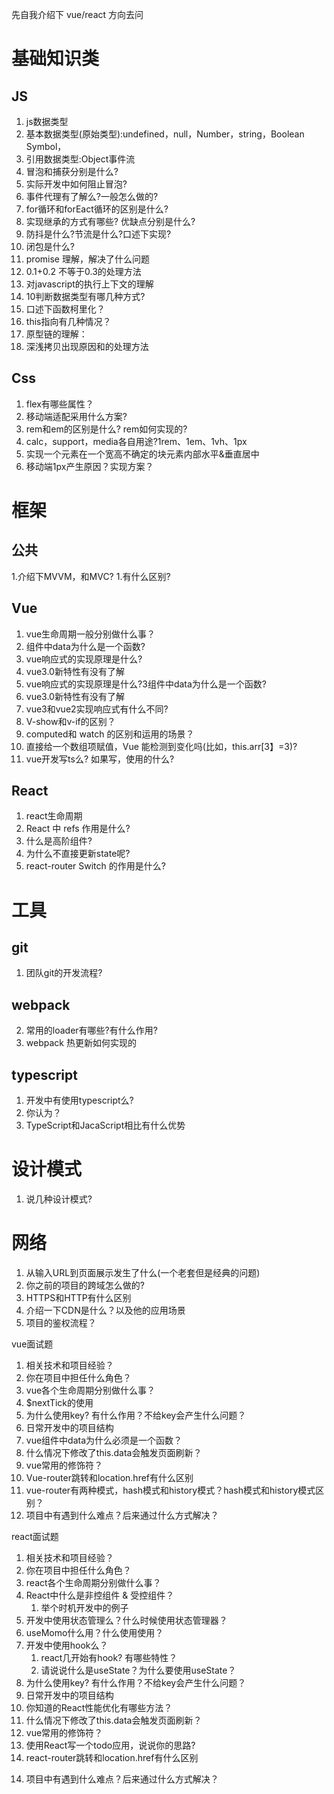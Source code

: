 先自我介绍下
vue/react 方向去问


# 基础知识类
## JS
1. js数据类型
1. 基本数据类型(原始类型):undefined，null，Number，string，Boolean Symbol，
2. 引用数据类型:Object事件流
1. 冒泡和捕获分别是什么?
2. 实际开发中如何阻止冒泡?
3. 事件代理有了解么?一般怎么做的?
4. for循环和forEact循环的区别是什么?
5. 实现继承的方式有哪些? 优缺点分别是什么?
6. 防抖是什么?节流是什么?口述下实现?
7. 闭包是什么?
8. promise 理解，解决了什么问题
9. 0.1+0.2 不等于0.3的处理方法
10. 对javascript的执行上下文的理解
11. 10判断数据类型有哪几种方式?
12. 口述下函数柯里化？
13. this指向有几种情况？
14. 原型链的理解：
15. 深浅拷贝出现原因和的处理方法


## Css
1. flex有哪些属性？
2. 移动端适配采用什么方案?
3. rem和em的区别是什么? rem如何实现的?
4. calc，support，media各自用途?1rem、1em、1vh、1px
5. 实现一个元素在一个宽高不确定的块元素内部水平&垂直居中
6. 移动端1px产生原因？实现方案？




# 框架
## 公共
1.介绍下MVVM，和MVC?
1.有什么区别?



## Vue
1. vue生命周期一般分别做什么事？
2. 组件中data为什么是一个函数?
3. vue响应式的实现原理是什么?
4. vue3.0新特性有没有了解
6. vue响应式的实现原理是什么?3组件中data为什么是一个函数?
7. vue3.0新特性有没有了解
8. vue3和vue2实现响应式有什么不同?
9. V-show和v-if的区别？
10. computed和 watch 的区别和运用的场景？
11. 直接给一个数组项赋值，Vue 能检测到变化吗(比如，this.arr[3】=3)?
12. vue开发写ts么? 如果写，使用的什么?


## React
1. react生命周期
2. React 中 refs 作用是什么?
3. 什么是高阶组件?
4. 为什么不直接更新state呢?
5. react-router Switch 的作用是什么?


# 工具

## git
1. 团队git的开发流程?


## webpack
2. 常用的loader有哪些?有什么作用?
3. webpack 热更新如何实现的

## typescript

1. 开发中有使用typescript么?
2. 你认为？
3. TypeScript和JacaScript相比有什么优势


# 设计模式
1. 说几种设计模式?


# 网络
1. 从输入URL到页面展示发生了什么(一个老套但是经典的问题)
2. 你之前的项目的跨域怎么做的?
3. HTTPS和HTTP有什么区别
4. 介绍一下CDN是什么？以及他的应用场景
5. 项目的鉴权流程？






vue面试题

1. 相关技术和项目经验？
2. 你在项目中担任什么角色？
3. vue各个生命周期分别做什么事？
4. $nextTick的使用
5. 为什么使用key? 有什么作用？不给key会产生什么问题？
6. 日常开发中的项目结构
7. vue组件中data为什么必须是一个函数？
8. 什么情况下修改了this.data会触发页面刷新？
9. vue常用的修饰符？
10. Vue-router跳转和location.href有什么区别
11. vue-router有两种模式，hash模式和history模式？hash模式和history模式区别？
12. 项目中有遇到什么难点？后来通过什么方式解决？



react面试题

1. 相关技术和项目经验？
2. 你在项目中担任什么角色？
3. react各个生命周期分别做什么事？
4. React中什么是非控组件 & 受控组件？
   1. 举个时机开发中的例子
5. 开发中使用状态管理么？什么时候使用状态管理器？
6. useMomo什么用？什么使用使用？
7. 开发中使用hook么？
   1. react几开始有hook? 有哪些特性？
   2. 请说说什么是useState？为什么要使用useState？
8. 为什么使用key? 有什么作用？不给key会产生什么问题？
9.  日常开发中的项目结构
10. 你知道的React性能优化有哪些方法？
11. 什么情况下修改了this.data会触发页面刷新？
12. vue常用的修饰符？
13. 使用React写一个todo应用，说说你的思路?
14. react-router跳转和location.href有什么区别
<!-- 13. vue-router有两种模式，hash模式和history模式？hash模式和history模式区别？ -->
14. 项目中有遇到什么难点？后来通过什么方式解决？